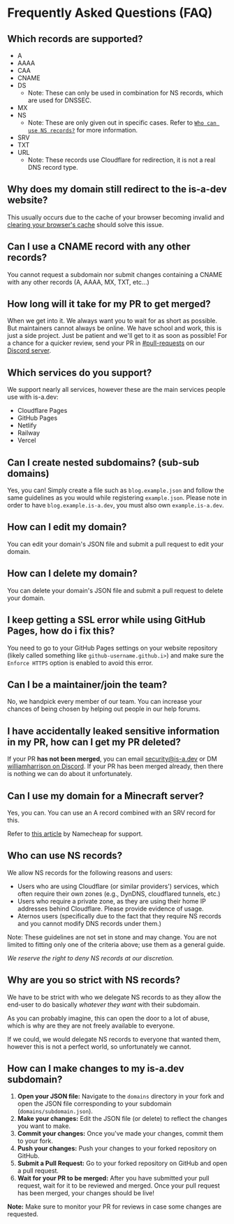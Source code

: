 # Frequently Asked Questions (FAQ)

## Which records are supported?

- A
- AAAA
- CAA
- CNAME
- DS
    - Note: These can only be used in combination for NS records, which are used for DNSSEC.
- MX
- NS
    - Note: These are only given out in specific cases. Refer to [`Who can use NS records?`](#who-can-use-ns-records) for more information.
- SRV
- TXT
- URL
    - Note: These records use Cloudflare for redirection, it is not a real DNS record type.

## Why does my domain still redirect to the is-a-dev website?
This usually occurs due to the cache of your browser becoming invalid and [clearing your browser's cache](https://support.google.com/accounts/answer/32050) should solve this issue.

## Can I use a CNAME record with any other records?
You cannot request a subdomain nor submit changes containing a CNAME with any other records (A, AAAA, MX, TXT, etc...)

## How long will it take for my PR to get merged?
When we get into it. We always want you to wait for as short as possible. But maintainers cannot always be online. We have school and work, this is just a side project. Just be patient and we'll get to it as soon as possible! For a chance for a quicker review, send your PR in [#⁠pull-requests](https://discord.com/channels/830872854677422150/1130858271620726784) on our [Discord server](https://discord.gg/is-a-dev-830872854677422150).

## Which services do you support?
We support nearly all services, however these are the main services people use with is-a.dev:

- Cloudflare Pages
- GitHub Pages
- Netlify
- Railway
- Vercel

## Can I create nested subdomains? (sub-sub domains)
Yes, you can! Simply create a file such as `blog.example.json` and follow the same guidelines as you would while registering `example.json`. Please note in order to have `blog.example.is-a.dev`, you must also own `example.is-a.dev`.

## How can I edit my domain?
You can edit your domain's JSON file and submit a pull request to edit your domain.

## How can I delete my domain?
You can delete your domain's JSON file and submit a pull request to delete your domain.

## I keep getting a SSL error while using GitHub Pages, how do i fix this?
You need to go to your GitHub Pages settings on your website repository (likely called something like `github-username.github.i>`) and make sure the `Enforce HTTPS` option is enabled to avoid this error.

## Can I be a maintainer/join the team?
No, we handpick every member of our team. You can increase your chances of being chosen by helping out people in our help forums.

## I have accidentally leaked sensitive information in my PR, how can I get my PR deleted?
If your PR **has not been merged**, you can email [security@is-a.dev](mailto:security@is-a.dev) or DM [williamharrison on Discord](https://discord.com/users/853158265466257448). If your PR has been merged already, then there is nothing we can do about it unfortunately.

## Can I use my domain for a Minecraft server?
Yes, you can. You can use an A record combined with an SRV record for this.

Refer to [this article](https://www.namecheap.com/support/knowledgebase/article.aspx/9765/2208/how-can-i-link-my-domain-name-to-a-minecraft-server) by Namecheap for support.

## Who can use NS records?
We allow NS records for the following reasons and users:

- Users who are using Cloudflare (or similar providers') services, which often require their own zones (e.g., DynDNS, cloudflared tunnels, etc.)
- Users who require a private zone, as they are using their home IP addresses behind Cloudflare. Please provide evidence of usage.
- Aternos users (specifically due to the fact that they require NS records and you cannot modify DNS records under them.)

Note: These guidelines are not set in stone and may change. You are not limited to fitting only one of the criteria above; use them as a general guide.

*We reserve the right to deny NS records at our discretion.*

## Why are you so strict with NS records?
We have to be strict with who we delegate NS records to as they allow the end-user to do basically *whatever they want* with their subdomain.

As you can probably imagine, this can open the door to a lot of abuse, which is why are they are not freely available to everyone.

If we could, we would delegate NS records to everyone that wanted them, however this is not a perfect world, so unfortunately we cannot.

## How can I make changes to my is-a.dev subdomain?
1. **Open your JSON file:** Navigate to the `domains` directory in your fork and open the JSON file corresponding to your subdomain (`domains/subdomain.json`).
2. **Make your changes:** Edit the JSON file (or delete) to reflect the changes you want to make.
3. **Commit your changes:** Once you've made your changes, commit them to your fork.
4. **Push your changes:** Push your changes to your forked repository on GitHub.
5. **Submit a Pull Request:** Go to your forked repository on GitHub and open a pull request.
6. **Wait for your PR to be merged:** After you have submitted your pull request, wait for it to be reviewed and merged. Once your pull request has been merged, your changes should be live!

**Note:** Make sure to monitor your PR for reviews in case some changes are requested.
